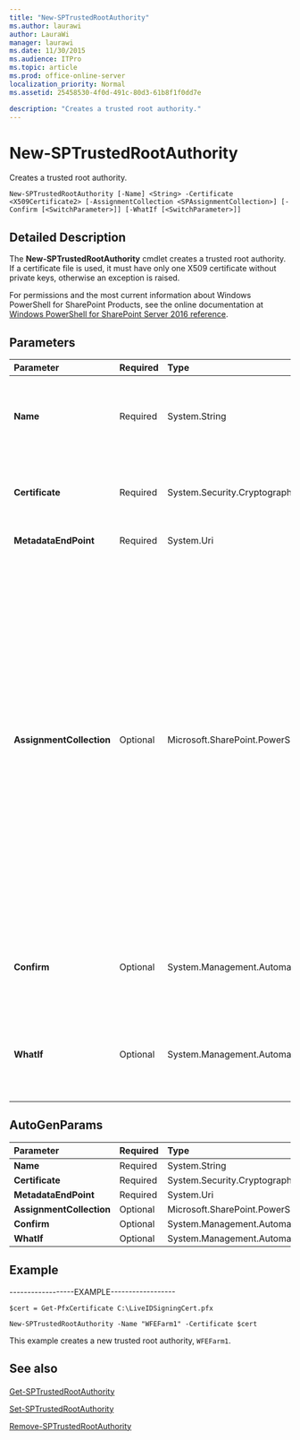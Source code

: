 ```yaml
---
title: "New-SPTrustedRootAuthority"
ms.author: laurawi
author: LauraWi
manager: laurawi
ms.date: 11/30/2015
ms.audience: ITPro
ms.topic: article
ms.prod: office-online-server
localization_priority: Normal
ms.assetid: 25458530-4f0d-491c-80d3-61b8f1f0dd7e

description: "Creates a trusted root authority."
---
```


# New-SPTrustedRootAuthority

Creates a trusted root authority.
  
```
New-SPTrustedRootAuthority [-Name] <String> -Certificate <X509Certificate2> [-AssignmentCollection <SPAssignmentCollection>] [-Confirm [<SwitchParameter>]] [-WhatIf [<SwitchParameter>]]
```

## Detailed Description

The **New-SPTrustedRootAuthority** cmdlet creates a trusted root authority. If a certificate file is used, it must have only one X509 certificate without private keys, otherwise an exception is raised. 
  
For permissions and the most current information about Windows PowerShell for SharePoint Products, see the online documentation at [Windows PowerShell for SharePoint Server 2016 reference](https://go.microsoft.com/fwlink/p/?LinkId=671715).
  
## Parameters

|**Parameter**|**Required**|**Type**|**Description**|
|:-----|:-----|:-----|:-----|
|**Name** <br/> |Required  <br/> |System.String  <br/> |Specifies the name of the trusted root authority to create.  <br/> The value must be a valid name of a trusted root authority; for example, WFEFarm1.  <br/> |
|**Certificate** <br/> |Required  <br/> |System.Security.Cryptography.X509Certificates.X509Certificate2  <br/> |Specifies the X.509 certificate of the trusted root authority.  <br/> The value must be a name of a valid X.509 certificate; for example, Certificate1.  <br/> |
|**MetadataEndPoint** <br/> |Required  <br/> |System.Uri  <br/> |Specifies the Uri of the metadata endpoint.  <br/> |
|**AssignmentCollection** <br/> |Optional  <br/> |Microsoft.SharePoint.PowerShell.SPAssignmentCollection  <br/> |Manages objects for the purpose of proper disposal. Use of objects, such as **SPWeb** or **SPSite**, can use large amounts of memory and use of these objects in Windows PowerShell scripts requires proper memory management. Using the **SPAssignment** object, you can assign objects to a variable and dispose of the objects after they are needed to free up memory. When **SPWeb**, **SPSite**, or **SPSiteAdministration** objects are used, the objects are automatically disposed of if an assignment collection or the **Global** parameter is not used.  <br/> > [!NOTE]> When the **Global** parameter is used, all objects are contained in the global store. If objects are not immediately used, or disposed of by using the **Stop-SPAssignment** command, an out-of-memory scenario can occur.           |
|**Confirm** <br/> |Optional  <br/> |System.Management.Automation.SwitchParameter  <br/> |Prompts you for confirmation before executing the command. For more information, type the following command: **get-help about_commonparameters** <br/> |
|**WhatIf** <br/> |Optional  <br/> |System.Management.Automation.SwitchParameter  <br/> |Displays a message that describes the effect of the command instead of executing the command. For more information, type the following command: **get-help about_commonparameters** <br/> |
   
## AutoGenParams

|**Parameter**|**Required**|**Type**|**Description**|
|:-----|:-----|:-----|:-----|
|**Name** <br/> |Required  <br/> |System.String  <br/> ||
|**Certificate** <br/> |Required  <br/> |System.Security.Cryptography.X509Certificates.X509Certificate2  <br/> ||
|**MetadataEndPoint** <br/> |Required  <br/> |System.Uri  <br/> ||
|**AssignmentCollection** <br/> |Optional  <br/> |Microsoft.SharePoint.PowerShell.SPAssignmentCollection  <br/> ||
|**Confirm** <br/> |Optional  <br/> |System.Management.Automation.SwitchParameter  <br/> ||
|**WhatIf** <br/> |Optional  <br/> |System.Management.Automation.SwitchParameter  <br/> ||
   
## Example

------------------EXAMPLE------------------
  
```
$cert = Get-PfxCertificate C:\LiveIDSigningCert.pfx
```

```
New-SPTrustedRootAuthority -Name "WFEFarm1" -Certificate $cert
```

This example creates a new trusted root authority,  `WFEFarm1`.
  
## See also

#### 

[Get-SPTrustedRootAuthority](get-sptrustedrootauthority.md)
  
[Set-SPTrustedRootAuthority](set-sptrustedrootauthority.md)
  
[Remove-SPTrustedRootAuthority](remove-sptrustedrootauthority.md)


